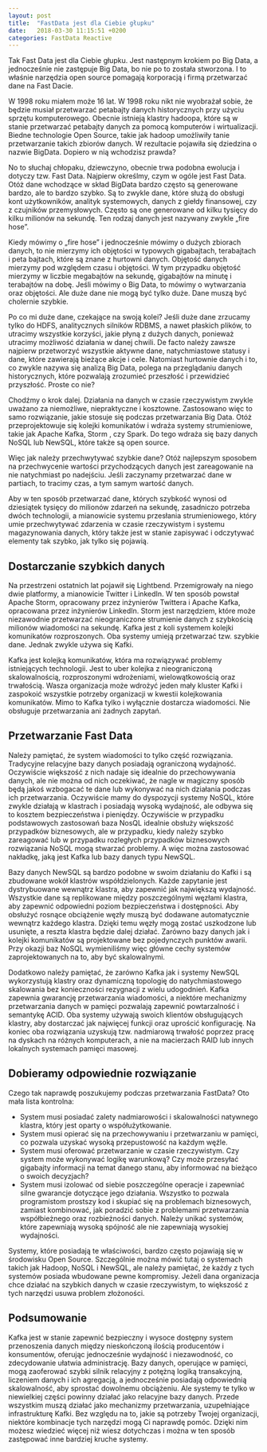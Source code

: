 ```yaml
---
layout: post
title:  "FastData jest dla Ciebie głupku"
date:   2018-03-30 11:15:51 +0200
categories: FastData Reactive
---
```


Tak Fast Data jest dla Ciebie głupku. Jest następnym krokiem po Big Data, a jednocześnie nie zastępuje Big Data, bo nie po to została stworzona. I to właśnie narzędzia open source pomagają korporacją i firmą przetwarzać dane na Fast Dacie.

W 1998 roku miałem może 16 lat. W 1998 roku nikt nie wyobrażał sobie, że będzie musiał przetwarzać petabajty danych historycznych przy użyciu sprzętu komputerowego. Obecnie istnieją klastry hadoopa, które są w stanie przetwarzać petabajty danych za pomocą komputerów i wirtualizacji. Biedne technologie Open Source, takie jak hadoop umożliwiły tanie przetwarzanie takich zbiorów danych. W rezultacie pojawiła się dziedzina o nazwie BigData. Dopiero w nią wchodzisz prawda?

No to słuchaj chłopaku, dziewczyno, obecnie trwa podobna ewolucja i dotyczy tzw. Fast Data. Najpierw określmy, czym w ogóle jest Fast Data. Otóż dane wchodzące w skład BigData bardzo często są generowane bardzo, ale to bardzo szybko. Są to zwykle dane, które służą do obsługi kont użytkowników, analityk systemowych, danych z giełdy finansowej, czy z czujników przemysłowych. Często są one generowane od kilku tysięcy do kilku milionów na sekundę. Ten rodzaj danych jest nazywany zwykle „fire hose”.

Kiedy mówimy o „fire hose” i jednocześnie mówimy o dużych zbiorach danych, to nie mierzymy ich objętości w typowych gigabajtach, terabajtach i peta bajtach, które są znane z hurtowni danych. Objętość danych mierzymy pod względem czasu i objętości. W tym przypadku objętość mierzymy w liczbie megabajtów na sekundę, gigabajtów na minutę i terabajtów na dobę. Jeśli mówimy o Big Data, to mówimy o wytwarzania oraz objętości. Ale duże dane nie mogą być tylko duże. Dane muszą być cholernie szybkie.

Po co mi duże dane, czekające na swoją kolei? Jeśli duże dane zrzucamy tylko do HDFS, analitycznych silników RDBMS, a nawet płaskich plików, to utracimy wszystkie korzyści, jakie płyną z dużych danych, ponieważ utracimy możliwość działania w danej chwili.  De facto należy zawsze najpierw przetworzyć wszystkie aktywne dane, natychmiastowe statusy i dane, które zawierają bieżące akcje i cele. Natomiast hurtownie danych i to, co zwykle nazywa się analizą Big Data, polega na przeglądaniu danych historycznych, które pozwalają zrozumieć przeszłość i przewidzieć przyszłość. Proste co nie?

Chodźmy o krok dalej. Działania na danych w czasie rzeczywistym zwykle uważano za niemożliwe, niepraktyczne i kosztowne. Zastosowano więc to samo rozwiązanie, jakie stosuje się podczas przetwarzania Big Data. Otóż przeprojektowuje się kolejki komunikatów i wdraża systemy strumieniowe, takie jak Apache Kafka, Storm , czy Spark. Do tego wdraża się bazy danych NoSQL lub NewSQL, które także są open source.

Więc jak należy przechwytywać szybkie dane? Otóż najlepszym sposobem na przechwycenie wartości przychodzących danych jest zareagowanie na nie natychmiast po nadejściu. Jeśli zaczynamy przetwarzać dane w partiach, to tracimy czas, a tym samym wartość danych.

Aby w ten sposób przetwarzać dane, których szybkość wynosi od dziesiątek tysięcy do milionów zdarzeń na sekundę, zasadniczo potrzeba dwóch technologii, a mianowicie systemu przesłania strumieniowego, który umie przechwytywać zdarzenia w czasie rzeczywistym i systemu magazynowania danych, który także jest w stanie zapisywać i odczytywać elementy tak szybko, jak tylko się pojawią.

<h2>Dostarczanie szybkich danych</h2>

Na przestrzeni ostatnich lat pojawił się Lightbend. Przemigrowały na niego dwie platformy, a mianowicie Twitter i LinkedIn. W ten sposób powstał Apache Storm, opracowany przez inżynierów Twittera i Apache Kafka, opracowana przez inżynierów LinkedIn. Storm jest narzędziem, które może niezawodnie przetwarzać nieograniczone strumienie danych z szybkością milionów wiadomości na sekundę. Kafka jest z koli systemem kolejki komunikatów rozproszonych. Oba systemy umieją przetwarzać tzw. szybkie dane. Jednak zwykle używa się Kafki. 

Kafka jest kolejką komunikatów, która ma rozwiązywać problemy istniejących technologii. Jest to uber kolejka z nieograniczoną skalowalnością, rozproszonymi wdrożeniami, wielowątkowością oraz trwałością. Wasza organizacja może wdrożyć jeden mały kluster Kafki i zaspokoić wszystkie potrzeby organizacji w kwestii kolejkowania komunikatów. Mimo to Kafka tylko i wyłącznie dostarcza wiadomości. Nie obsługuje przetwarzania ani żadnych zapytań.

<h2>Przetwarzanie Fast Data</h2>

Należy pamiętać, że system wiadomości to tylko część rozwiązania. Tradycyjne relacyjne bazy danych posiadają ograniczoną wydajność. Oczywiście większość z nich nadaje się idealnie do przechowywania danych, ale nie można od nich oczekiwać, że nagle w magiczny sposób będą jakoś wzbogacać te dane lub wykonywać na nich działania podczas ich przetwarzania. Oczywiście mamy do dyspozycji systemy NoSQL, które zwykle działają w klastrach i posiadają wysoką wydajność, ale odbywa się to kosztem bezpieczeństwa i pieniędzy. Oczywiście w przypadku podstawowych zastosowań baza NosQL idealnie obsłuży większość przypadków biznesowych, ale w przypadku, kiedy należy szybko zareagować lub w przypadku rozległych przypadków biznesowych rozwiązania NoSQL mogą stwarzać problemy. A więc można zastosować nakładkę, jaką jest Kafka lub bazy danych typu NewSQL.

Bazy danych NewSQL są bardzo podobne w swoim działaniu do Kafki i są zbudowane wokół klastrów współdzielonych. Każde zapytanie jest dystrybuowane wewnątrz klastra, aby zapewnić jak największą wydajność. Wszystkie dane są replikowane między poszczególnymi węzłami klastra, aby zapewnić odpowiedni poziom bezpieczeństwa i dostępności. Aby obsłużyć rosnące obciążenie węzły muszą być dodawane automatycznie wewnątrz każdego klastra. Dzięki temu węzły mogą zostać uszkodzone lub usunięte, a reszta klastra będzie dalej działać. Zarówno bazy danych jak i kolejki komunikatów są projektowane bez pojedynczych punktów awarii. Przy okazji baz NoSQL wymieniliśmy więc główne cechy systemów zaprojektowanych na to, aby być skalowalnymi.

Dodatkowo należy pamiętać, że zarówno Kafka jak i systemy NewSQL wykorzystują klastry oraz dynamiczną topologię do natychmiastowego skalowania bez konieczności rezygnacji z wielu udogodnień. Kafka zapewnia gwarancję przetwarzania wiadomości, a niektóre mechanizmy przetwarzania danych w pamięci pozwalają zapewnić powtarzalność i semantykę ACID. Oba systemy używają swoich klientów obsługujących klastry, aby dostarczać jak najwięcej funkcji oraz uprościć konfigurację. Na koniec oba rozwiązania uzyskują  tzw. nadmiarową trwałość poprzez pracę na dyskach na różnych komputerach, a nie na macierzach RAID lub innych lokalnych systemach pamięci masowej.

<h2>Dobieramy odpowiednie rozwiązanie</h2>

Czego tak naprawdę poszukujemy podczas przetwarzania FastData? Oto mała lista kontrolna:

<ul>
<li>System musi posiadać zalety nadmiarowości i skalowalności natywnego klastra, który jest oparty o współużytkowanie.</li>
<li>System musi opierać się na przechowywaniu i przetwarzaniu w pamięci, co pozwala uzyskać wysoką przepustowość na każdym węźle.</li>
<li>System musi oferować przetwarzanie w czasie rzeczywistym. Czy system może wykonywać logikę warunkową? Czy może przesyłać gigabajty informacji na temat danego stanu, aby informować na bieżąco o swoich decyzjach?</li>
<li>System musi izolować od siebie poszczególne operacje i zapewniać silne gwarancje dotyczące jego działania. Wszystko to pozwala programistom prostszy kod i skupiać się na problemach biznesowych, zamiast kombinować, jak poradzić sobie z problemami przetwarzania współbieżnego oraz rozbieżności danych. Należy unikać systemów, które zapewniają wysoką spójność ale nie zapewniają wysokiej wydajności.</li>
</ul>

Systemy, które posiadają te właściwości, bardzo często pojawiają się w środowisku Open Source. Szczególnie można mówić tutaj o systemach takich jak Hadoop, NoSQL i NewSQL, ale należy pamiętać, że każdy z tych systemów posiada wbudowane pewne kompromisy. Jeżeli dana organizacja chce działać na szybkich danych w czasie rzeczywistym, to większość z tych narzędzi usuwa problem złożoności. 

<h2>Podsumowanie</h2>

Kafka jest w stanie zapewnić bezpieczny i wysoce dostępny system przenoszenia danych między nieskończoną ilością producentów i konsumentów, oferując jednocześnie wydajność i niezawodność, co zdecydowanie ułatwia administrację. Bazy danych, operujące w pamięci, mogą zaoferować szybki silnik relacyjny z potężną logiką transakcyjną, liczeniem danych i ich agregacją, a jednocześnie posiadają odpowiednią skalowalność, aby sprostać dowolnemu obciążeniu. Ale systemy te tylko w niewielkiej części powinny działać jako relacyjne bazy danych. Przede wszystkim muszą działać jako mechanizmy przetwarzania, uzupełniające infrastrukturę Kafki. Bez względu na to, jakie są potrzeby Twojej organizacji, niektóre kombinacje tych narzędzi mogą Ci naprawdę pomóc. Dzięki nim możesz wiedzieć więcej niż wiesz dotychczas i można w ten sposób zastępować inne bardziej kruche systemy.
